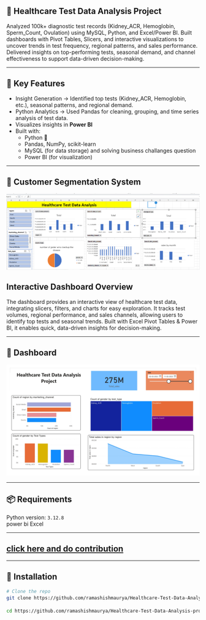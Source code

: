 ## 🧠 Healthcare Test Data Analysis Project

Analyzed 100k+ diagnostic test records (Kidney_ACR, Hemoglobin, Sperm_Count, Ovulation) using MySQL, Python, and Excel/Power BI.
Built dashboards with Pivot Tables, Slicers, and interactive visualizations to uncover trends in test frequency,
regional patterns, and sales performance.
Delivered insights on top-performing tests, seasonal demand, and channel effectiveness to support data-driven decision-making.

---

## 📌 Key Features

 - Insight Generation → Identified top tests (Kidney_ACR, Hemoglobin, etc.), seasonal patterns, and regional demand.
- Python Analytics → Used Pandas for cleaning, grouping, and time series analysis of test data.
- Visualizes insights in **Power BI**
- Built with:
  - Python 🐍
  - Pandas, NumPy, scikit-learn
  - MySQL (for data storage) and solving business challanges question 
  - Power BI (for visualization)

---
## 📸 Customer Segmentation System 
![App Screenshot](https://github.com/ramashishmaurya/Healthcare-Test-Data-Analysis-project/blob/main/Screenshot%202025-09-09%20090010.png)

## Interactive Dashboard Overview

The dashboard provides an interactive view of healthcare test data, integrating slicers, filters, and charts for easy exploration.
It tracks test volumes, regional performance, and sales channels, allowing users to identify top tests and seasonal trends.
Built with Excel Pivot Tables & Power BI, it enables quick, data-driven insights for decision-making.

---
## 📸 Dashboard 
![App Screenshot](https://github.com/ramashishmaurya/Healthcare-Test-Data-Analysis-project/blob/main/newdocs_page-0001.jpg)

-----

## 📦 Requirements

 Python version: `3.12.8`  
 power bi 
 Excel 



---

## <a href ='https://1drv.ms/x/c/2ea11dec3ca6bbb3/EaHFXNjwOB1NhiscY4T68qwBBOWEOMCVUTvcscp_SvmVgQ?e=yIoqwG' > click here and do contribution  </a> 

---


## 🚀 Installation

```bash
# Clone the repo
git clone https://github.com/ramashishmaurya/Healthcare-Test-Data-Analysis-project.git

cd https://github.com/ramashishmaurya/Healthcare-Test-Data-Analysis-project.git


